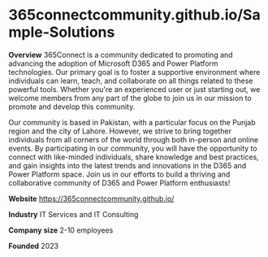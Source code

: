# 365connectcommunity.github.io/Sample-Solutions


**Overview**
365Connect is a community dedicated to promoting and advancing the adoption of Microsoft D365 and Power Platform technologies. Our primary goal is to foster a supportive environment where individuals can learn, teach, and collaborate on all things related to these powerful tools. Whether you're an experienced user or just starting out, we welcome members from any part of the globe to join us in our mission to promote and develop this community.

Our community is based in Pakistan, with a particular focus on the Punjab region and the city of Lahore. However, we strive to bring together individuals from all corners of the world through both in-person and online events. By participating in our community, you will have the opportunity to connect with like-minded individuals, share knowledge and best practices, and gain insights into the latest trends and innovations in the D365 and Power Platform space. Join us in our efforts to build a thriving and collaborative community of D365 and Power Platform enthusiasts!

**Website**
https://365connectcommunity.github.io/

**Industry**
IT Services and IT Consulting

**Company size**
2-10 employees

**Founded**
2023